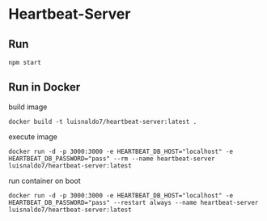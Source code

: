 # Heartbeat-Server

## Run

    npm start

## Run in Docker

build image
    
    docker build -t luisnaldo7/heartbeat-server:latest .

execute image

    docker run -d -p 3000:3000 -e HEARTBEAT_DB_HOST="localhost" -e HEARTBEAT_DB_PASSWORD="pass" --rm --name heartbeat-server luisnaldo7/heartbeat-server:latest

run container on boot

    docker run -d -p 3000:3000 -e HEARTBEAT_DB_HOST="localhost" -e HEARTBEAT_DB_PASSWORD="pass" --restart always --name heartbeat-server luisnaldo7/heartbeat-server:latest
